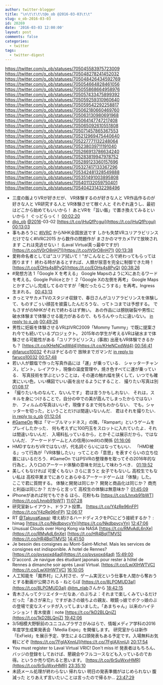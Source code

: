 ```yaml
---
author: twitter-blogger
title: "\n\t\t\t\t@o_ob @2016-03-03\t\t"
slug: o_ob-2016-03-03
id: 20269
date: '2016-03-03 12:00:00'
layout: post
comments: false
categories:
  - twitter
tags:
  - twitter-digest
---
```


https://twitter.com/o_ob/statuses/705045583975723009 https://twitter.com/o_ob/statuses/705048278241452032 https://twitter.com/o_ob/statuses/705048426434592769 https://twitter.com/o_ob/statuses/705054664828461056 https://twitter.com/o_ob/statuses/705055868664958976 https://twitter.com/o_ob/statuses/705057433475899392 https://twitter.com/o_ob/statuses/705059259310960640 https://twitter.com/o_ob/statuses/705059542292258817 https://twitter.com/o_ob/statuses/705062180660469760 https://twitter.com/o_ob/statuses/705063130980691968 https://twitter.com/o_ob/statuses/705064147747217408 https://twitter.com/o_ob/statuses/705065092610551808 https://twitter.com/o_ob/statuses/705071457865367553 https://twitter.com/o_ob/statuses/705212969475440640 https://twitter.com/o_ob/statuses/705227771132248064 https://twitter.com/o_ob/statuses/705238039711191040 https://twitter.com/o_ob/statuses/705266913786634240 https://twitter.com/o_ob/statuses/705283819947978752 https://twitter.com/o_ob/statuses/705289123360157696 https://twitter.com/o_ob/statuses/705327417133367296 https://twitter.com/o_ob/statuses/705342481328549888 https://twitter.com/o_ob/statuses/705351491003895808 https://twitter.com/o_ob/statuses/705401132059750401 https://twitter.com/o_ob/statuses/705404231432298496  

*   三度の飯よりVRが好きだが、 VR体験するのが好きな人と VR作品作るのが好きな人と VR研究する人と VR体験させて稼ぐ人と それぞれ違うし、最初はどこから始めてもいいから！ あとVRを「旨い飯」で置き換えてみるといいから！ ぐっどらっく！ [00:02:20](https://twitter.com/o_ob/statuses/705045583975723009)
*   [@o_ob](https://twitter.com/o_ob) [@2016](https://twitter.com/2016)-03-02 [https://t.co/jHuQfPcgui](https://t.co/jHuQfPcgui) [00:13:03](https://twitter.com/o_ob/statuses/705048278241452032)
*   事もあろうに [#IVRC](https://twitter.com/search?q=%23IVRC&src=hash) からNHK全国放送です しかも失禁VRユリアラビリンスだけでなく#IVRC2015 から数作の問題作が まさかのマサカメTVで放映されます これは見逃せない！ (Laval Virtual真っ最中ですが) [https://t.co/tV0rO8nH71](https://t.co/tV0rO8nH71) [00:13:38](https://twitter.com/o_ob/statuses/705048426434592769)
*   愛称命名者としては"ユリア拭いて！"がこんなところで終わってもらっては困ります！ 終わる時があるとすれば、人類が尿意を完全に制御できた時！ [https://t.co/EOHs4s8PyQ](https://t.co/EOHs4s8PyQ) [00:38:26](https://twitter.com/o_ob/statuses/705054664828461056)
*   #発想方法 1「Google X を考える」 Google MapsのようにXにあたるワードを考える。Google Policeとか！ 2「Google Xの左側を再考」 Google Mapsとかすごいし完成してるのですが「俺だったらこうする」を再考。Ingress生まれる。 [00:43:13](https://twitter.com/o_ob/statuses/705055868664958976)
*   きっとマサカメTVのスタジオ収録で、春日さんがユリアラビリンスを体験して、ものすごぅい顔芸を披露したんだろうな、ってトコまでは予想する。 でもさすがのNHKがそれで終わるはず無い。 あの作品には膀胱破裂や男性に破水体験まで体験させる能力があるので、もちろんやったに違いない。 [in reply to o_ob](https://twitter.com/o_ob/statuses/705054664828461056) [00:49:26](https://twitter.com/o_ob/statuses/705057433475899392)
*   男性に妊娠を体験させるVRはIVRC2009「Mommy Tummy」で既に提案され今でも続いているプロジェクト。 2015年の学生が考えるVRは破水まで体験させる可能性がある「ユリアラビリンス」(事故) 出産もVR体験できるかも？ [https://t.co/KHeNCxdWd4](https://t.co/KHeNCxdWd4) [00:56:41](https://twitter.com/o_ob/statuses/705059259310960640)
*   [@faruco10032](https://twitter.com/faruco10032) それはチビるので 放映までガマンだ [in reply to faruco10032](https://twitter.com/faruco10032/statuses/705058276593905664) [00:57:48](https://twitter.com/o_ob/statuses/705059542292258817)
*   若い人が銀塩で作った写真作品には「運」が乗っている． シャッターチャンス，ピント，レイアウト，現像の温度管理や，焼き色すべてに運が乗っている． 写真技術を学ぶということは，その運の触れ幅を狭くして，いつでも確実にいい色，いい構図でいい画を出せるようにすること． 撮りたい写真は別 [01:08:17](https://twitter.com/o_ob/statuses/705062180660469760)
*   「撮りたいものなんて，ないんです」 君は言うかもしれない． それは，スキルを身につけることで，自分の中での美が霞んでしまったからではないか． フィルムの写真はいいぞ，現像するまで何もわからない． でも，シャッターを切った，ということだけは間違いないんだ． 君はそれを撮りたい． [in reply to o_ob](https://twitter.com/o_ob/statuses/705062180660469760) [01:12:04](https://twitter.com/o_ob/statuses/705063130980691968)
*   [#GameOn](https://twitter.com/search?q=%23GameOn&src=hash) 俺は「マーブルマッドネス」の隣，「Rampart」というゲームをプレイしたかった． 何も考えずに100円玉をスロットに入れていたよ．それは間違いないんだ． 入場料払っているから，とかそこは展示だから，ではないんだ． アーケードゲームと人の信用(credit)の関係 [01:16:06](https://twitter.com/o_ob/statuses/705064147747217408)
*   HMDすなわちVRではないが，代名詞ぐらいにはなってもいい． 「HMD被る」って行為が「VR体験したい」ってことの「意思」を表すぐらいの立ち位置にはいるだろう．#GameOn ではPSVRの整理券を取ってその2016年的な行為と，入り口のアーケード体験の意味を対比して味わうべき． [01:19:52](https://twitter.com/o_ob/statuses/705065092610551808)
*   美しくもなければ 可愛くもない さらに言うと 女子でもないし 高校生でもない私は 高校卒業までにありとあらゆるアーケードゲームは「体験」した。 ここで君に質問する。 体験と開発は同じか？ 開発と商品化は同じか？ 商売と利益は同じか？ だからと言って 高校生の体験は無意味か？ [01:45:09](https://twitter.com/o_ob/statuses/705071457865367553)
*   iPhoneがあれば何でもできる ほら、花粉もね [https://t.co/Lhnxb91bWT](https://t.co/Lhnxb91bWT) [11:07:28](https://twitter.com/o_ob/statuses/705212969475440640)
*   研究室新レイアウト、ドラフト投票。 [https://t.co/Y4zRe96nFP](https://t.co/Y4zRe96nFP) [12:06:17](https://twitter.com/o_ob/statuses/705227771132248064)
*   RT [@TakuyaKawai](https://twitter.com/TakuyaKawai): 増え続けるハードディスクをPCにどう接続するか？ : himag [https://t.co/NkdbpvcyYn](https://t.co/NkdbpvcyYn) [12:47:06](https://twitter.com/o_ob/statuses/705238039711191040)
*   Unusual Clouds over Hong Kong via NASA [https://t.co/RMvAdL6nXe](https://t.co/RMvAdL6nXe) [https://t.co/HR4BqITMVS](https://t.co/HR4BqITMVS) [14:41:50](https://twitter.com/o_ob/statuses/705266913786634240)
*   Je besoin des consignes au Mont-Saint-Michel. Mais les services de consignes est indisponible. A hotel de Rennes? [https://t.co/pvsxoxd4ad](https://t.co/pvsxoxd4ad) [15:49:00](https://twitter.com/o_ob/statuses/705283819947978752)
*   D'accord. Je navigue des étudiant japonais pour rester à hôtel de Rennes à dimanche soir après Laval Virtual. [https://t.co/LwiXIHWTVC](https://t.co/LwiXIHWTVC) [16:10:05](https://twitter.com/o_ob/statuses/705289123360157696)
*   人工知能を「魔界村」に入村させ、ゲーム実況という仕事を人間から奪おうとする動画が公開される - ねとらぼ [https://t.co/8LPOMUD3aI](https://t.co/8LPOMUD3aI) [@itm_nlab](https://twitter.com/itm_nlab)さんから [18:42:15](https://twitter.com/o_ob/statuses/705327417133367296)
*   青木さんってクリエイターだなあ／のぶちよ：それまで楽しくみているだけだった「あさが来た」ですがあさの娘ちよの親友、眼鏡っ娘でボクっ娘のぶの登場で変なスイッチが入ってしまいました。「あまちゃん」以来のハイテンション！青木俊直｜note [https://t.co/1kD2BLQnjZ](https://t.co/1kD2BLQnjZ) [19:42:06](https://twitter.com/o_ob/statuses/705342481328549888)
*   3/5相模大野駅前のユニコムプラザさがみはらで、情報メディア学科の2016年度学生成果発表会「Media Expo」を開催します。 研究室からは新作「ExField」を展示予定、学生による口頭発表もある予定です。入場無料お気軽にどぞ [https://t.co/7FgIAXnnlJ](https://t.co/7FgIAXnnlJ) [20:17:54](https://twitter.com/o_ob/statuses/705351491003895808)
*   You must register to Laval Virtual VRIC! Don't miss it! 発表者はもちろん、バッジの登録をしておけば、懇親会やフルコースなども入っているのでお得。というか売り切れると思います。 [https://t.co/6rSuWxvHMR](https://t.co/6rSuWxvHMR) [23:35:10](https://twitter.com/o_ob/statuses/705401132059750401)
*   未読メール処理が終わらない 帰れない 明日の発表準備がはじめられない 腹減った とりあえず言いたいことは言ったので帰るか... [23:47:29](https://twitter.com/o_ob/statuses/705404231432298496)